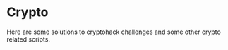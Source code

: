Crypto
======
Here are some solutions to cryptohack challenges and some other crypto related scripts.
